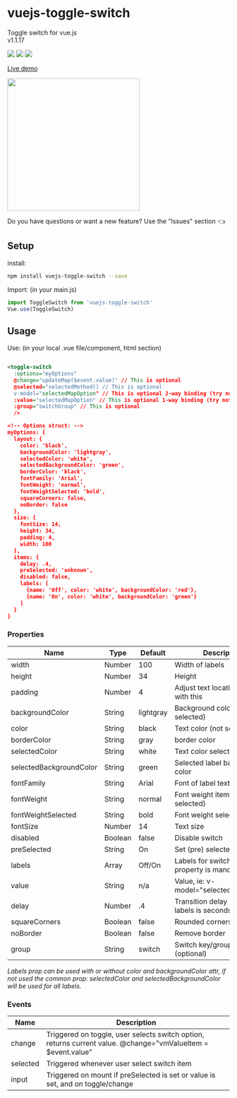 # vuejs-toggle-switch
Toggle switch for vue.js <br>
v1.1.17

<img src="https://img.shields.io/badge/license-MIT-green.svg" /> <img src="https://img.shields.io/badge/dependencies-0-brightgreen.svg" /> <img src="https://img.shields.io/badge/bugs-0-red.svg" />

[Live demo](http://softwarefun.no/#/toggleswitch) 
<br>

<img src="http://softwarefun.no/static/toggleswitchV2.png" height="300">

Do you have questions or want a new feature? Use the "Issues" section :point_left:

## Setup
install:
```bash
npm install vuejs-toggle-switch --save
```

Import: (in your main.js)
```javascript
import ToggleSwitch from 'vuejs-toggle-switch'
Vue.use(ToggleSwitch)
```
## Usage
Use: (in your local .vue file/component, html section)

```xml

<toggle-switch
  :options="myOptions"
  @change="updateMap($event.value)" // This is optional
  @selected="selectedMethod() // This is optional
  v-model="selectedMapOption" // This is optional 2-way binding (try not to use both 1-way and 2-way)
  :value="selectedMapOption" // This is optional 1-way binding (try not to use both 1-way and 2-way)
  :group="switchGroup" // This is optional
  /> 

<!-- Options struct: -->
myOptions: {
  layout: {
    color: 'black',
    backgroundColor: 'lightgray',
    selectedColor: 'white',
    selectedBackgroundColor: 'green',
    borderColor: 'black',
    fontFamily: 'Arial',
    fontWeight: 'normal',
    fontWeightSelected: 'bold',
    squareCorners: false,
    noBorder: false
  },
  size: {
    fontSize: 14,
    height: 34,
    padding: 4,
    width: 100
  },
  items: {
    delay: .4,
    preSelected: 'unknown',
    disabled: false,
    labels: [
      {name: 'Off', color: 'white', backgroundColor: 'red'}, 
      {name: 'On', color: 'white', backgroundColor: 'green'}
    ]
  }
}
```

### Properties

| Name            | Type              | Default     | Description                        |
| ---             | ---               | ---         | ---                                |
| width           | Number            | 100         | Width of labels |
| height          | Number            | 34          | Height |
| padding         | Number            | 4           | Adjust text location in label with this |
| backgroundColor | String            | lightgray   | Background color (not selected) |
| color           | String            | black       | Text color (not selected)|
| borderColor     | String            | gray        | border color |
| selectedColor   | String            | white       | Text color selected label |
| selectedBackgroundColor | String    | green       | Selected label background color |
| fontFamily      | String            | Arial       | Font of label text |
| fontWeight      | String            | normal      | Font weight item (not selected) |
| fontWeightSelected      | String    | bold        | Font weight selected item |
| fontSize        | Number            | 14          | Text size |
| disabled        | Boolean           | false       | Disable switch |
| preSelected     | String            | On     | Set (pre) selected label |
| labels          | Array             | Off/On      | Labels for switch, name property is mandatory|
| value           | String            | n/a         | Value, ie:  v-model="selectedMapOption"  |
| delay           | Number            | .4          | Transition delay between labels is seconds |
| squareCorners   | Boolean           | false       | Rounded corners of switch |
| noBorder        | Boolean           | false       | Remove border |
| group           | String            | switch      | Switch key/group name (optional) |

<i>Labels prop can be used with or without color and backgroundColor attr, if not used the common prop: 
selectedColor and selectedBackgroundColor will be used for all labels.</i>

### Events

| Name   | Description              |
| ---    | ---                      |
| change | Triggered on toggle, user selects switch option, returns current value. @change="vmValueItem = $event.value" |
| selected | Triggered whenever user select switch item |
| input | Triggered on mount if preSelected is set or value is set, and on toggle/change |


[0]: https://img.shields.io/badge/license-MIT-green.svg
[1]: https://github.com/larsmars/vuejs-toggle-switch/blob/master/LICENSE
[2]: https://img.shields.io/badge/updated-february%202018-brightgreen.svg
[3]: https://img.shields.io/badge/dependencies-1-brightgreen.svg
[4]: https://img.shields.io/badge/npm-v1.0.11-blue.svg
[5]: https://img.shields.io/badge/bugs-0-red.svg
[98]: https://www.npmjs.org/package/vuejs-toggle-switch
[99]: https://github.com/larsmars/vuejs-toggle-switch
